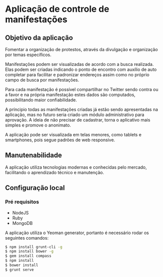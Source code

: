Aplicação de controle de manifestações
==================

## Objetivo da aplicação

Fomentar a organização de protestos, através da divulgação e organização por temas específicos.

Manifestações podem ser visualizadas de acordo com a busca realizada. Elas podem ser criadas indicando o ponto de encontro com auxílio de auto completar para facilitar e padronizar endereços assim como no próprio campo de busca por manifestações. 

Para cada manifestação é possível compartilhar no Twitter sendo contra ou a favor e na própria manifestação estes dados são computados, possibilitando maior confiabilidade.

A príncipio todas as manifestações criadas já estão sendo apresentadas na aplicação, mas no futuro seria criado um módulo administrativo para aprovação. A ideia de não precisar de cadastrar, torna o aplicativo mais simples e promove o anonimato.

A aplicação pode ser visualizada em telas menores, como tablets e smartphones, pois segue padrões de web responsive.

## Manutenabilidade

A aplicação utiliza tecnologias modernas e conhecidas pelo mercado, facilitando o aprendizado técnico e manutenção.

## Configuração local

### Pré requisitos
 * NodeJS
 * Ruby
 * MongoDB

A aplicação utiliza o Yeoman generator, portanto é necessário rodar os seguintes comandos:

```bash
$ npm install grunt-cli -g
$ npm install bower -g
$ gem install compass
$ npm install
$ bower install
$ grunt serve
```
